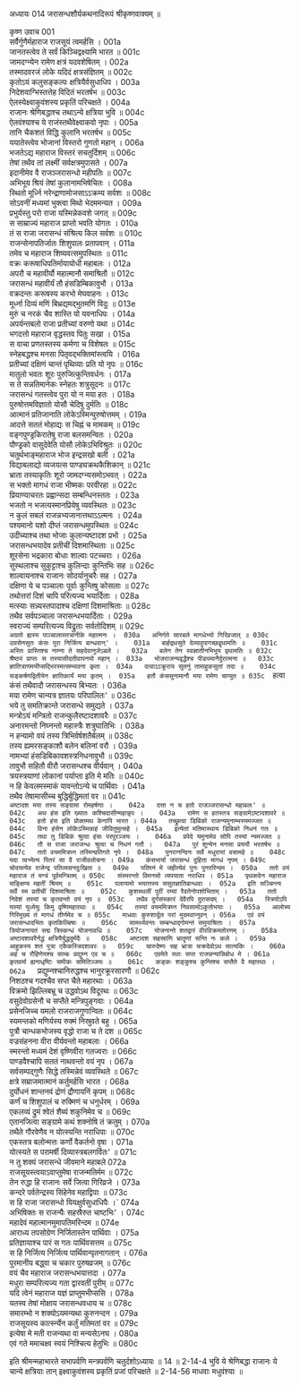 अध्यायः 014
जरासन्धशौर्यकथनादिरूपं श्रीकृष्णवाक्यम् ॥
	
कृष्ण उवाच 	001  
सर्वैर्गुणैर्महाराज राजसूयं त्वमर्हसि ।	001a  
जानतस्त्वेव ते सर्वं किञ्चिद्वक्ष्यामि भारत ॥	001c  
जामदग्न्येन रामेण क्षत्रं यदवशेषितम् ।	002a  
तस्मादवरजं लोके यदिदं क्षत्रसंज्ञितम् ॥	002c  
कृतोऽयं कलुसङ्कल्पः क्षत्रियैर्वसुधाधिप ।	003a  
निदेशवाग्भिस्तत्तेह विदितं भरतर्षभ ॥	003c  
ऐलस्येक्ष्वाकुवंशस्य प्रकृतिं परिचक्षते ।	004a  
राजानः श्रेणिबद्धाश्च तथाऽन्ये क्षत्रिया भुवि ॥	004c  
ऐलवंश्याश्च ये राजंस्तथैवेक्ष्वाकवो नृपाः ।	005a  
तानि चैकशतं विद्धि कुलानि भरतर्षभ ॥	005c  
ययातेस्त्वेव भोजानां विस्तरो गुणतो महान् ।	006a  
भजतेऽद्य महाराज विस्तरं सचतुर्दिशम् ॥	006c  
तेषां तथैव तां लक्ष्मीं सर्वक्षत्रमुपासते ।	007a  
इदानीमेव वै राजञ्जरासन्धो महीपतिः ॥	007c  
अभिभूय श्रियं तेषां कुलानामभिषेचितः ।	008a  
स्थितो मूर्ध्नि नरेन्द्राणामोजसाऽऽक्रम्य सर्वशः ॥	008c  
सोऽवनीं मध्यमां भुक्त्वा मिथो भेदममन्यत ।	009a  
प्रभुर्यस्तु परो राजा यस्मिन्नेकवशे जगत् ॥	009c  
स साम्राज्यं महाराज प्राप्तो भवति योगतः ।	010a  
तं स राजा जरासन्धं संश्रित्य किल सर्वशः ॥	010c  
राजन्सेनापतिर्जातः शिशुपालः प्रतापवान् ।	011a  
तमेव च महाराज शिष्यवत्समुपस्थितः ॥	011c  
वक्रः करूषाधिपतिर्मायायोधी महाबलः ।	012a  
अपरौ च महावीर्यौ महात्मानौ समाश्रितौ ॥	012c  
जरासन्धं महावीर्यं तौ हंसडिम्बिकावुभौ ।	013a  
वक्रदन्तः करूषस्य करभो मेघवाहनः ।	013c  
मूर्ध्ना दिव्यं मणिं बिभ्रद्यमद्भुतमणिं विदुः ॥	013e  
मुरुं च नरकं चैव शास्ति यो यवनाधिपः ।	014a  
अपर्यन्तबलो राजा प्रतीच्यां वरुणो यथा ॥	014c  
भगदत्तो महाराज वृद्धस्तव पितुः सखा ।	015a  
स वाचा प्रणतस्तस्य कर्मणा च विशेषतः ॥	015c  
स्नेहबद्धश्च मनसा पितृवद्भक्तिमांस्त्वयि ।	016a  
प्रतीच्यां दक्षिणं चान्तं पृथिव्याः प्रति यो नृपः ॥	016c  
मातुलो भवतः शूरः पुरुजित्कुन्तिवर्धनः ।	017a  
स ते सन्नतिमानेकः स्नेहतः शत्रुसूदनः ॥	017c  
जरासन्धं गतस्त्वेव पुरा यो न मया हतः ।	018a  
पुरुषोत्तमविज्ञातो योसौ चेदिषु दुर्मतिः ॥	018c  
आत्मानं प्रतिजानाति लोकेऽस्मिन्पुरुषोत्तमम् ।	019a  
आदत्ते सततं मोहाद्यः स चिह्नं च मामकम् ॥	019c  
वङ्गपुण्ड्रकिरातेषु राजा बलसमन्वितः ।	020a  
पौण्ड्रको वासुदेवेति योसौ लोकेऽभिविश्रुतः ॥	020c  
चतुर्थभाङ्महाराज भोज इन्द्रसखो बली ।	021a  
विद्याबलाद्यो व्यजयत्स पाण्ड्यक्रथकैशिकान् ॥	021c  
भ्राता तस्याकृतिः शूरो जामदग्न्यसमोऽभवत् ।	022a  
स भक्तो मागधं राजा भीष्मकः परवीरहा ॥	022c  
प्रियाण्याचरतः प्रह्वान्सदा सम्बन्धिनस्ततः ।	023a  
भजतो न भजत्यस्मानप्रियेषु व्यवस्थितः ॥	023c  
न कुलं सबलं राजन्नभ्यजानात्तथाऽऽत्मनः ।	024a  
पश्यमानो यशो दीप्तं जरासन्धमुपस्थितः ॥	024c  
उदीच्याश्च तथा भोजाः कुलान्यष्टादश प्रभो ।	025a  
जरासन्धभयादेव प्रतीचीं दिशमास्थिताः ॥	025c  
शूरसेना भद्रकारा बोधाः शाल्वाः पटच्चराः ।	026a  
सुस्थलाश्च सुकुट्टाश्च कुलिन्दाः कुन्तिभिः सह ॥	026c  
शाल्वायनाश्च राजानः सोदर्यानुचरैः सह ।	027a  
दक्षिणा ये च पञ्चालाः पूर्वाः कुन्तिषु कोसलाः ॥	027c  
तथोत्तरां दिशं चापि परित्यज्य भयार्दिताः ।	028a  
मत्स्याः सन्न्यस्तपादाश्च दक्षिणां दिशमाश्रिताः ॥	028c  
तथैव सर्वपञ्चाला जरासन्धभयार्दिताः ।	029a  
स्वराज्यं सम्परित्यज्य विद्रुताः सर्वतोदिशम् ॥	029c  
` अग्रतो ह्यस्य पाञ्चालास्तत्रानीके महात्मनः ।	030a  
अनिर्गते सारबले मागधेभ्यो गिरिव्रजात् ॥	030c  
उग्रसेनसुतः कंसः पुरा निर्जित्य बान्धवान्' ।	031a  
बार्हद्रथसुते देव्यावुपागच्छद्वृथामतिः ॥	031c  
अस्तिः प्रास्तिश्च नाम्ना ते सहदेवानुजेऽबले ।	032a  
बलेन तेन स्वज्ञातीनभिभूय वृथामतिः ॥	032c  
श्रैष्ठ्यं प्राप्तः स तस्यासीदतीवापनयो महान् ।	033a  
भोजराजन्यवृद्धैश्च पीड्यमानैर्दुरात्मना ॥	033c  
ज्ञातित्राणमभीप्सद्भिरस्मत्सम्भावना कृता ।	034a  
दत्वाऽऽक्रूराय सुतनुं तामाहुकसुतां तदा ॥	034c  
सङ्कर्षणद्वितीयेन ज्ञातिकार्यं मया कृतम् ।	035a  
हतौ कंससुनामानौ मया रामेण चाप्युत ॥	035c  
`हत्वा कंसं तथैवादौ जरासन्धस्य बिभ्यतः ।	036a  
मया रामेण चान्यत्र ज्ञातयः परिपालितः' ॥	036c  
भये तु समतिक्रान्ते जरासन्धे समुद्यते ।	037a  
मन्त्रोऽयं मन्त्रितो राजन्कुलैरष्टादशावरैः ॥	037c  
अनारमन्तो निघ्नन्तो महास्त्रैः शत्रुघातिभिः ।	038a  
न हन्यामो वयं तस्य त्रिभिर्वर्षशतैर्बलम् ॥	038c  
तस्य ह्यमरसङ्काशौ बलेन बलिनां वरौ ।	039a  
नामभ्यां हंसडिबिकावशस्त्रनिधनावुभौ ॥	039c  
तावुभौ सहितौ वीरौ जरासन्धश्च वीर्यवान् ।	040a  
त्रयस्त्रयाणां लोकानां पर्याप्ता इति मे मतिः ॥	040c  
न हि केवलमस्माकं यावन्तोऽन्ये च पार्थिवाः ।	041a  
तथैव तेषामासीच्च बुद्धिर्बुद्धिमतां वर ॥	041c  
`अष्टादश मया तस्य सङ्ग्रामा रोमहर्षणाः ।	042a  
दत्ता न च हतो राजञ्जरासन्धो महाबलः' ॥	042c  
अथ हंस इति ख्यातः कश्चिदासीन्महान्नृपः ।	043a  
रामेण स हतस्तत्र सङ्ग्रामेऽष्टादशावरे ॥	043c  
हतो हंस इति प्रोक्तमथ केनापि भारत ।	044a  
तच्छ्रुत्वा डिबिको राजन्यमुनाम्भस्यमज्जत ॥	044c  
विना हंसेन लोकेऽस्मिन्नाहं जीवितुमुत्सहे ।	045a  
इत्येतां मतिमास्थाय डिबिको निधनं गतः ॥	045c  
तथा तु डिबिकं श्रुत्वा हंसः परपुरञ्जयः ।	046a  
प्रपेदे यमुनामेव सोपि तस्यां न्यमज्जत ॥	046c  
तौ स राजा जराजन्धः श्रुत्वा च निधनं गतौ ।	047a  
पुरं शून्येन मनसा प्रययौ भरतर्षभ ॥	047c  
ततो वयममित्रघ्न तस्मिन्प्रतिगते नृपे ।	048a  
पुनरानन्दिनः सर्वे मधुरायां वसामहे ॥	048c  
यदा त्वभ्येत्य पितरं सा वै राजीवलोचना ।	049a  
कंसभार्या जरासन्धं दुहिता मागधं नृपम् ।	049c  
चोदयत्येव राजेन्द्र पतिव्यसनदुःखिता ॥	049e  
पतिघ्नं मे जहीत्येवं पुनः पुनररिन्दम ।	050a  
ततो वयं महाराज तं मन्त्रं पूर्वमन्त्रितम् ॥	050c  
संस्मरन्तो विमनसो व्यपयाता नराधिप ।	051a  
पृथक्त्वेन महाराज सङ्क्षिप्य महतीं श्रियम् ॥	051c  
पलायामो भयात्तस्य ससुतज्ञातिबान्धवाः ।	052a  
इति सञ्चिन्त्य सर्वे स्म प्रतीचीं दिशमाश्रिताः ॥	052c  
कुशस्थलीं पुरीं रम्यां रैवतेनोपशोभिताम् ।	053a  
ततो निवेशं तस्यां च कृतवन्तो वयं नृप ॥	053c  
तथैव दुर्गसंस्कारं देवैरपि दुरासदम् ।	054a  
स्त्रियोऽपि यस्यां युध्येयुः किमु वृष्णिमहारथाः ॥	054c  
तस्यां वयममित्रघ्न निवसामोऽकुतोभयाः ।	055a  
आलोच्य गिरिमुख्यं तं मागधं तीर्णमेव च ॥	055c  
माधवाः कुरुशार्दूल परां मुदमवाप्नुवन् ।	056a  
एवं वयं जरासन्धादभितः कृतकिल्बिषाः ॥	056c  
सामर्थ्यवन्तः सम्बन्धाद्गोमन्तं समुपाश्रिताः ।	057a  
त्रियोजनायतं सद्म त्रिस्कन्धं योजनावधि ॥	057c  
योजनान्ते शतद्वारं वीरविक्रमतोरणम् ।	058a  
अष्टादशावरैर्नद्धं क्षत्रियैर्युद्धदुर्मदैः ॥	058c  
अष्टादश सहस्राणि भ्रातॄणां सन्ति नः कले ।	059a  
आहुकस्य शतं पुत्रा एकैकस्त्रिदशावरः ॥	059c  
चारुदेष्णः सह भ्रात्रा चक्रदेवोऽथ सात्यकिः ।	060a  
अहं च रौहिणेयश्च साम्बः प्रद्युम्न एव च ॥	060c  
एवमेते रथाः सप्त राजन्नन्यान्निबोध मे ।	061a  
कृतवर्मा ह्यनाधृष्टिः समीकः समितिञ्जयः ॥	061c  
कङ्कः शङ्कुश्च कुन्तिश्च सप्तैते वै महारथाः ।	062a  
`प्रद्युम्नश्चानिरुद्धश्च भानुरक्रूरसारणौ ॥	062c  
निशठश्च गदश्चैव सप्त चैते महारथाः ।	063a  
विक्रमो झिल्लिबभ्रू च उद्धवोऽथ विदूरथः ॥	063c  
वसुदेवोग्रसेनौ च सप्तैते मन्त्रिपुङ्गवाः ।	064a  
प्रसेनजिच्च यमलो राजराजगुणान्वितः ॥	064c  
स्यमन्तको मणिर्यस्य रुक्मं निस्रुवते बहु ।	065a  
पुत्रौ चान्धकभोजस्य वृद्धो राजा च ते दश ॥	065c  
वज्रसंहनना वीरा वीर्यवन्तो महाबलाः ।	066a  
स्मरन्तो मध्यमं देशं वृष्णिवीरा गतज्वराः ॥	066c  
पाण्डवैश्चापि सततं नाथवन्तो वयं नृप ।	067a  
सर्वसम्पद्गुणैः सिद्धे तस्मिन्नेवं व्यवस्थिते ॥	067c  
क्षत्रे सम्राजमात्मानं कर्तुमर्हसि भारत ।	068a  
दुर्योधनं शान्तनवं द्रोणं द्रौणायनिं कृपम् ॥	068c  
कर्णं च शिशुपालं च रुक्मिणं च धनुर्धरम् ।	069a  
एकलव्यं द्रुमं श्वेतं शैब्यं शकुनिमेव च ॥	069c  
एतानजित्वा सङ्ग्रामे कथं शक्नोषि तं क्रतुम् ।	070a  
तथैते गौरवेणैव न योत्स्यन्ति नराधिपाः ॥	070c  
एकस्तत्र बलोन्मत्तः कर्णो वैकर्तनो वृषा ।	071a  
योत्स्यते स परामर्षी दिव्यास्त्रबलगर्वितः' ॥	071c  
न तु शक्यं जरासन्धे जीवमाने महाबले	072a  
राजसूयस्त्वयाऽवाप्तुमेषा राजन्मतिर्मम ॥	072c  
तेन रुद्धा हि राजानः सर्वे जित्वा गिरिव्रजे ।	073a  
कन्दरे पर्वतेन्द्रस्य सिंहेनेव महाद्विपाः ॥	073c  
स हि राजा जरासन्धो यियक्षुर्वसुधाधिपैः ।`	074a  
अभिषिक्तः स राजन्यैः सहस्रैरुत चाष्टभिः' ।	074c  
महादेवं महात्मानमुमापतिमरिन्दम ॥	074e  
आराध्य तपसोग्रेण निर्जितास्तेन पार्थिवाः ।	075a  
प्रतिज्ञायाश्च पारं स गतः पार्थिवसत्तम ॥	075c  
स हि निर्जित्य निर्जित्य पार्थिवान्पृतनागतान् ।	076a  
पुरमानीय बद्ध्वा च चकार पुरुषव्रजम् ॥	076c  
वयं चैव महाराज जरासन्धभयात्तदा ।	077a  
मधुरा सम्परित्यज्य गता द्वारवतीं पुरीम् ॥	077c  
यदि त्वेनं महाराज यज्ञं प्राप्तुमभीप्ससि ।	078a  
यतस्व तेषां मोक्षाय जरासन्धवधाय च ॥	078c  
समारम्भो न शक्योऽयमन्यथा कुरुनन्दन ।	079a  
राजसूयस्य कार्त्स्न्येन कर्तुं मतिमतां वर ॥	079c  
इत्येषा मे मती राजन्यथा वा मन्यसेऽनघ ।	080a  
एवं गते ममाचक्ष्व स्वयं निश्चित्य हेतुभिः ॥ 	080c  

इति श्रीमन्महाभारते सभापर्वणि मन्त्रपर्वणि चतुर्दशोऽध्यायः ॥ 14 ॥
2-14-4 भुवि ये श्रेणिबद्धा राजानः ये चान्ये क्षत्रियाः तान् इक्ष्वाकुवंशस्य प्रकृतिं प्रजां परिचक्षते ॥ 
2-14-56 माधवाः मधुवंश्याः ॥
